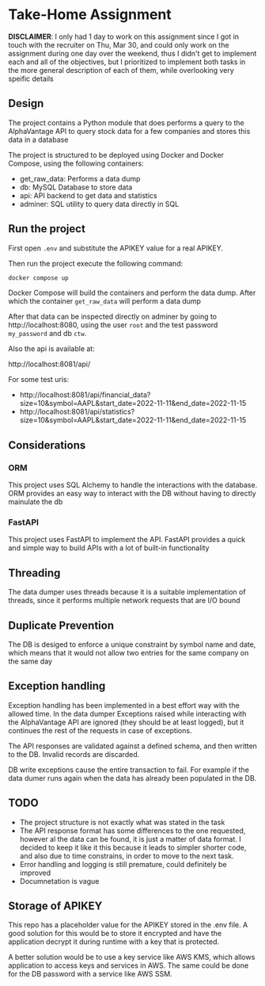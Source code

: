 # Take-Home Assignment

**DISCLAIMER**: I only had 1 day to work on this assignment
since I got in touch with the recruiter on Thu, Mar 30, and
could only work on the assignment during one day over the
weekend, thus I didn't get to implement each and all of the
objectives, but I prioritized to implement both tasks in the
more general description of each of them, while overlooking
very speific details

## Design

The project contains a Python module
that does performs a query to the AlphaVantage
API to query stock data for a few companies
and stores this data in a database

The project is structured to be deployed using
Docker and Docker Compose, using the following
containers:

* get_raw_data: Performs a data dump
* db: MySQL Database to store data
* api: API backend to get data and statistics
* adminer: SQL utility to query data directly in SQL

## Run the project
First open `.env` and substitute the APIKEY value for
a real APIKEY.

Then run the project execute the following command:

```bash
docker compose up
```

Docker Compose will build the containers and perform
the data dump. After which the container `get_raw_data`
will perform a data dump

After that data can be inspected directly on adminer
by going to http://localhost:8080, using the user `root`
and the test password `my_password` and db `ctw`.

Also the api is available at:

http://localhost:8081/api/

For some test uris:
* http://localhost:8081/api/financial_data?size=10&symbol=AAPL&start_date=2022-11-11&end_date=2022-11-15
* http://localhost:8081/api/statistics?size=10&symbol=AAPL&start_date=2022-11-11&end_date=2022-11-15

## Considerations

### ORM
This project uses SQL Alchemy to handle the interactions
with the database. ORM provides an easy way to interact
with the DB without having to directly mainulate the db

### FastAPI
This project uses FastAPI to implement the API. FastAPI
provides a quick and simple way to build APIs with a lot
of built-in functionality

## Threading
The data dumper uses threads because it is a suitable
implementation of threads, since it performs multiple
network requests that are I/O bound

## Duplicate Prevention
The DB is desiged to enforce a unique constraint by
symbol name and date, which means that it would not
allow two entries for the same company on the same day

## Exception handling
Exception handling has been implemented in a best effort
way with the allowed time. In the data dumper Exceptions
raised while interacting with the AlphaVantage API are
ignored (they should be at least logged), but it continues
the rest of the requests in case of exceptions.

The API responses are validated against a defined schema,
and then written to the DB. Invalid records are discarded.

DB write exceptions cause the entire transaction to fail.
For example if the data dumer runs again when the data has
already been populated in the DB.

## TODO

* The project structure is not exactly what was stated in the
task
* The API response format has some differences to the one
requested, however al the data can be found, it is just a
matter of data format. I decided to keep it like it this
because it leads to simpler shorter code, and also due to
time constrains, in order to move to the next task.
* Error handling and logging is still premature, could definitely be improved
* Documnetation is vague


## Storage of APIKEY

This repo has a placeholder value for the APIKEY stored
in the .env file. A good solution for this would be to store
it encrypted and have the application decrypt it during
runtime with a key that is protected.

A better solution would be to use a key service like
AWS KMS, which allows application to access keys and
services in AWS. The same could be done for the DB
password with a service like AWS SSM.
